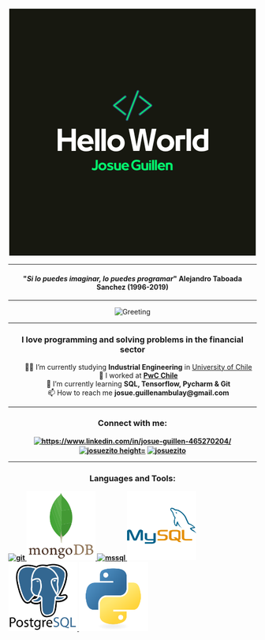 

<p align="center">
  <img width="500" height="500" src="https://github.com/josuezito/josuezito/blob/main/logo_josuezito.png">
</p>

<hr>
<!-- MAIN PHRASE SECTION -->
<span align="center">
  <span>
    <h4 align="center">"<em>Si lo puedes imaginar, lo puedes programar</em>"
      <span align="center">Alejandro Taboada Sanchez (1996-2019)</span>
    </h4>
</span>
 
<!-- ABOUT YOU -->
<hr>  
  <p align="center">
  <img src="https://readme-typing-svg.herokuapp.com?font=consolas&color=%2310E91F&size=28&center=true&width=470&height=50&lines=WELCOME+TO+MY+GITHUB+PROFILE!" alt="Greeting">
  </p>
<hr>
<h3 align="center">I love programming and solving problems in the financial sector</h3>
  <ul style="list-style: none;">
    <li>👨‍🎓 I’m currently studying <strong>Industrial Engineering</strong> in <a href="https://www.dii.uchile.cl/english/undergraduate/">University of Chile</a> </li>
    <li>🔭 I worked at <a href="https://www.pwc.com/cl/es.html"><strong>PwC Chile</strong></a></li>
    <li>🌱 I’m currently learning <strong>SQL, Tensorflow, Pycharm & Git</strong></li>
    <li>📫 How to reach me <strong>josue.guillenambulay@gmail.com<strong></li>
  </ul>

<!-- CONNECTION -->
<hr>      
<h3 align="center">Connect with me:</h3>
<p align="center">
  <a href="https://www.linkedin.com/in/josue-guillen-465270204/" target="blank"><img align="center" src="https://raw.githubusercontent.com/rahuldkjain/github-profile-readme-generator/master/src/images/icons/Social/linked-in-alt.svg" alt="https://www.linkedin.com/in/josue-guillen-465270204/" height="30" width="40" /></a>
  <a href="https://www.facebook.com/josuemarlon.guillenambulay/" target="blank"><img align="center" src="https://raw.githubusercontent.com/rahuldkjain/github-profile-readme-generator/master/src/images/icons/Social/facebook.svg" alt="josuezito height="30" width="40" /></a>
  <a href="https://www.instagram.com/josuezit2/" target="blank"><img align="center" src="https://raw.githubusercontent.com/rahuldkjain/github-profile-readme-generator/master/src/images/icons/Social/instagram.svg" alt="josuezito" height="30" width="40" /></a>
</p>

<!-- LANGUAGES AND TOOLS -->
<hr>
<h3 align="center">Languages and Tools:</h3>
  <a href="https://git-scm.com/" target="_blank"> <img src="https://www.vectorlogo.zone/logos/git-scm/git-scm-icon.svg" alt="git" width="140" height="140"/> </a> 
  <a href="https://www.mongodb.com/" target="_blank"> <img src="https://raw.githubusercontent.com/devicons/devicon/master/icons/mongodb/mongodb-original-wordmark.svg" alt="mongodb" width="140" height="140"/> </a>
  <a href="https://www.microsoft.com/en-us/sql-server" target="_blank"> <img src="https://www.svgrepo.com/show/303229/microsoft-sql-server-logo.svg" alt="mssql" width="140" height="140"/> </a> <a href="https://www.mysql.com/" target="_blank"> <img src="https://raw.githubusercontent.com/devicons/devicon/master/icons/mysql/mysql-original-wordmark.svg" alt="mysql" width="140" height="140"/> </a> 
   <a href="https://www.postgresql.org" target="_blank"> <img src="https://raw.githubusercontent.com/devicons/devicon/master/icons/postgresql/postgresql-original-wordmark.svg" alt="postgresql" width="140" height="140"/> </a> 
    <a href="https://www.python.org" target="_blank"> <img src="https://raw.githubusercontent.com/devicons/devicon/master/icons/python/python-original.svg" alt="python" width="140" height="140"/> </a> 
</a>
</p>  
